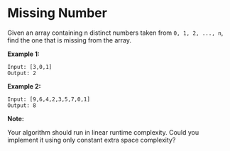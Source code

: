 # Missing Number

Given an array containing n distinct numbers taken from `0, 1, 2, ..., n`, find the one that is missing from the array.

__Example 1:__

```
Input: [3,0,1]
Output: 2
```

__Example 2:__

```
Input: [9,6,4,2,3,5,7,0,1]
Output: 8
```

__Note:__

Your algorithm should run in linear runtime complexity. Could you implement it using only constant extra space complexity?